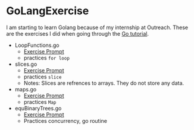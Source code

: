 # GoLangExercise
I am starting to learn Golang because of my internship at Outreach. These are the exercises I did when going through the [Go tutorial](https://tour.golang.org/list).

- LoopFunctions.go
    - [Exercise Prompt](https://tour.golang.org/flowcontrol/8)
    - practices `for loop`
- slices.go
     - [Exercise Prompt](https://tour.golang.org/moretypes/18)
     - practices `slice`
     - Notes: Slices are refrences to arrays. They do not store any data.
- maps.go
    - [Exercise Prompt](https://tour.golang.org/moretypes/23)
    - practices `Map`
- equBinaryTrees.go
    - [Exercise Prompt](https://tour.golang.org/concurrency/7)
    - Practices concurrency, go routine
